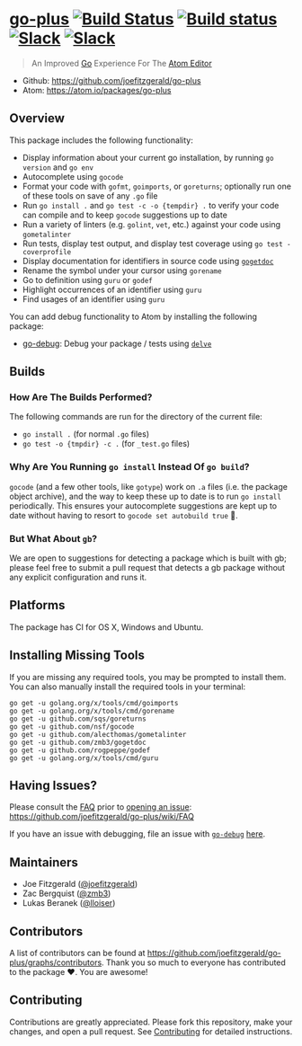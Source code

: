 # [go-plus](https://atom.io/packages/go-plus) [![Build Status](https://travis-ci.org/joefitzgerald/go-plus.svg?branch=master)](https://travis-ci.org/joefitzgerald/go-plus) [![Build status](https://ci.appveyor.com/api/projects/status/d0cekvaprt9wo1et/branch/master?svg=true)](https://ci.appveyor.com/project/joefitzgerald/go-plus/branch/master) [![Slack](https://img.shields.io/badge/atom_slack-%23go--plus-blue.svg?style=flat)](https://atom-slack.herokuapp.com) [![Slack](https://img.shields.io/badge/gophers_slack-%23go--plus-blue.svg?style=flat)](https://gophersinvite.herokuapp.com)

> An Improved [Go](https://www.golang.org) Experience For The [Atom Editor](https://atom.io)

* Github: https://github.com/joefitzgerald/go-plus
* Atom: https://atom.io/packages/go-plus

## Overview

This package includes the following functionality:

* Display information about your current go installation, by running `go version` and `go env`
* Autocomplete using `gocode`
* Format your code with `gofmt`, `goimports`, or `goreturns`; optionally run one of these tools on save of any `.go` file
* Run `go install .` and `go test -c -o {tempdir} .` to verify your code can compile and to keep `gocode` suggestions up to date
* Run a variety of linters (e.g. `golint`, `vet`, etc.) against your code using `gometalinter`
* Run tests, display test output, and display test coverage using `go test -coverprofile`
* Display documentation for identifiers in source code using
  [`gogetdoc`](https://github.com/zmb3/gogetdoc)
* Rename the symbol under your cursor using `gorename`
* Go to definition using `guru` or `godef`
* Highlight occurrences of an identifier using `guru`
* Find usages of an identifier using `guru`

You can add debug functionality to Atom by installing the following package:

* [go-debug](https://atom.io/packages/go-debug): Debug your package / tests using [`delve`](https://github.com/derekparker/delve)

## Builds

### How Are The Builds Performed?

The following commands are run for the directory of the current file:
* `go install .` (for normal `.go` files)
* `go test -o {tmpdir} -c .` (for `_test.go` files)

### Why Are You Running `go install` Instead Of `go build`?

`gocode` (and a few other tools, like `gotype`) work on `.a` files (i.e. the package object archive), and the way to keep these up to date is to run `go install` periodically. This ensures your autocomplete suggestions are kept up to date without having to resort to `gocode set autobuild true` :tada:.

### But What About `gb`?

We are open to suggestions for detecting a package which is built with gb; please feel free to submit a pull request that detects a gb package without any explicit configuration and runs it.

## Platforms

The package has CI for OS X, Windows and Ubuntu.

## Installing Missing Tools

If you are missing any required tools, you may be prompted to install them. You can also manually install the required tools in your terminal:

```
go get -u golang.org/x/tools/cmd/goimports
go get -u golang.org/x/tools/cmd/gorename
go get -u github.com/sqs/goreturns
go get -u github.com/nsf/gocode
go get -u github.com/alecthomas/gometalinter
go get -u github.com/zmb3/gogetdoc
go get -u github.com/rogpeppe/godef
go get -u golang.org/x/tools/cmd/guru
```

## Having Issues?

Please consult the [FAQ](https://github.com/joefitzgerald/go-plus/wiki/FAQ) prior to [opening an issue](https://github.com/joefitzgerald/go-plus/issues/new): https://github.com/joefitzgerald/go-plus/wiki/FAQ

If you have an issue with debugging, file an issue with  [`go-debug`](https://github.com/lloiser/go-debug) [here](https://github.com/lloiser/go-debug/issues/new).

## Maintainers
* Joe Fitzgerald ([@joefitzgerald](https://github.com/joefitzgerald))
* Zac Bergquist ([@zmb3](https://github.com/zmb3))
* Lukas Beranek ([@lloiser](https://github.com/lloiser))

## Contributors
A list of contributors can be found at https://github.com/joefitzgerald/go-plus/graphs/contributors. Thank you so much to everyone has contributed to the package :heart:. You are awesome!

## Contributing

Contributions are greatly appreciated. Please fork this repository, make your
changes, and open a pull request. See [Contributing](https://github.com/joefitzgerald/go-plus/wiki/Contributing) for detailed instructions.
